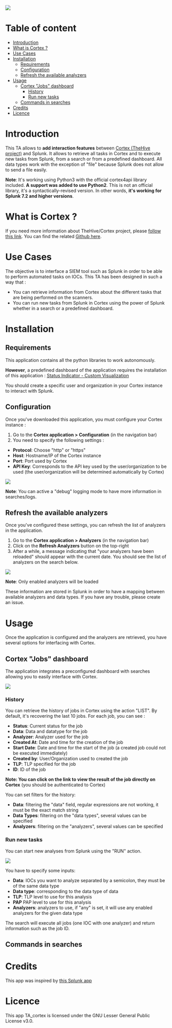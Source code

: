 ![](images/logo.png)

# Table of content
* [ Introduction ](#introduction)  
* [ What is Cortex ? ](#what-is-cortex-)
* [ Use Cases ](#use-cases)
* [ Installation ](#installation)
	* [ Requirements ](#requirements)
	* [ Configuration ](#configuration)
	* [ Refresh the available analyzers ](#refresh-the-available-analyzers)
* [ Usage ](#usage)
	* [ Cortex "Jobs" dashboard ](#cortex-jobs-dashboard)
		* [ History ](#history)
		* [ Run new tasks ](#run-new-tasks)
	* [ Commands in searches ](#commands-in-searches)
* [ Credits ](#credits)
* [ Licence ](#licence)

# Introduction
This TA allows to **add interaction features** between [Cortex (TheHive project)](https://thehive-project.org/) and Splunk. It allows to retrieve all tasks in Cortex and to execute new tasks from Splunk, from a search or from a predefined dashboard.
All data types work with the exception of "file" because Splunk does not allow to send a file easily.

**Note**:
It's working using Python3 with the official cortex4api library included.
**A support was added to use Python2**. This is not an official library, it's a syntactically-revised version.
In other words, **it's working for Splunk 7.2 and higher versions**.

# What is Cortex ?
If you need more information about TheHive/Cortex project, please [follow this link](https://thehive-project.org/).
You can find the related [Github here](https://github.com/TheHive-Project/Cortex).

# Use Cases
The objective is to interface a SIEM tool such as Splunk in order to be able to perform automated tasks on IOCs.
This TA has been designed in such a way that :
* You can retrieve information from Cortex about the different tasks that are being performed on the scanners.
* You can run new tasks from Splunk in Cortex using the power of Splunk whether in a search or a predefined dashboard.

# Installation
## Requirements
This application contains all the python libraries to work autonomously.

**However**, a predefined dashboard of the application requires the installation of this application : [Status Indicator - Custom Visualization](https://splunkbase.splunk.com/app/3119/)

You should create a specific user and organization in your Cortex instance to interact with Splunk.

## Configuration
Once you've downloaded this application, you must configure your Cortex instance :

1. Go to the **Cortex application > Configuration** (in the navigation bar)
2. You need to specify the following settings :

* **Protocol**: Choose "http" or "https"
* **Host**: Hostname/IP of the Cortex instance
* **Port**: Port used by Cortex
* **API Key**: Corresponds to the API key used by the user/organization to be used (the user/organization will be determined automatically by Cortex)

![](images/configure.png)

**Note**: You can active a "debug" logging mode to have more information in searches/logs. 

## Refresh the available analyzers
Once you've configured these settings, you can refresh the list of analyzers in the application.

1. Go to the **Cortex application > Analyzers** (in the navigation bar)
2. Click on the **Refresh Analyzers** button on the top-right
3. After a while, a message indicating that "your analyzers have been reloaded" should appear with the current date. You should see the list of analyzers on the search below.

![](images/analyzers.png)

**Note**: Only enabled analyzers will be loaded

These information are stored in Splunk in order to have a mapping between available analyzers and data types.
If you have any trouble, please create an issue.

# Usage
Once the application is configured and the analyzers are retrieved, you have several options for interfacing with Cortex.
## Cortex "Jobs" dashboard
The application integrates a preconfigured dashboard with searches allowing you to easily interface with Cortex.

![](images/jobs_list.png)

### History
You can retrieve the history of jobs in Cortex using the action "LIST". By default, it's recovering the last 10 jobs.
For each job, you can see :
* **Status**: Current status for the job
* **Data**: Data and datatype for the job
* **Analyzer**: Analyzer used for the job
* **Created At**: Date and time for the creation of the job
* **Start Date**: Date and time for the start of the job (a created job could not be executed immediately)
* **Created by**: User/Organization used to created the job
* **TLP**: TLP specified for the job
* **ID**: ID of the job

**Note: You can click on the link to view the result of the job directly on Cortex** (you should be authenticated to Cortex)

You can set filters for the history:
* **Data**: filtering the "data" field, regular expressions are not working, it must be the exact match string
* **Data Types**: filtering on the "data types", several values can be specified
* **Analyzers**: filtering on the "analyzers", several values can be specified

### Run new tasks
You can start new analyses from Splunk using the "RUN" action.

![](images/jobs_run.png)

You have to specify some inputs:
* **Data**: IOCs you want to analyze separated by a semicolon, they must be of the same data type
* **Data type**: corresponding to the data type of data
* **TLP**: TLP level to use for this analysis
* **PAP**  PAP level to use for this analysis
* **Analyzers**: analyzers to use, if "any" is set, it will use any enabled analyzers for the given data type

The search will execute all jobs (one IOC with one analyzer) and return information such as the job ID.

## Commands in searches

# Credits
This app was inspired by [this Splunk app](https://splunkbase.splunk.com/app/4380/)

# Licence
This app TA_cortex is licensed under the GNU Lesser General Public License v3.0.

